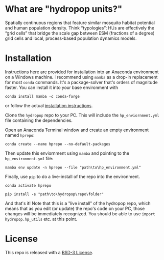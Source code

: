 # What are "hydropop units?"
Spatially continuous regions that feature similar mosquito habitat potential and human population density. Think “typologies”; HUs are effectively the “grid cells” that bridge the scale gap between ESM (fractions of a degree) grid cells and local, process-based population dynamics models.

# Installation
Instructions here are provided for installation into an Anaconda environment on a Windows machine. I recommend using `mamba` as a drop-in replacement for most `conda` commands. It's a package-solver that's orders of magnitude faster. You can install it into your base environment with

`conda install mamba -c conda-forge`

or follow the actual [installation instructions](https://mamba.readthedocs.io/en/latest/installation.html).

Clone the `hydropop` repo to your PC. This will include the `hp_enviornment.yml` file containing the dependencies.

Open an Anaconda Terminal window and create an empty environment named `hprepo`:

`conda create --name hprepo --no-default-packages`

Then update this enviornment using `mamba` and pointing to the `hp_environment.yml` file:

`mamba env update -n hprepo --file "path\to\hp_environment.yml"`

Finally, use `pip` to do a live-install of the repo into the environment.

`conda activate hprepo`

`pip install -e "path\to\hydropop\repo\folder"`

And that's it! Note that this is a "live install" of the hydropop repo, which means that as you edit (or update) the repo's code on your PC, those changes will be immediately recognized. You should be able to use `import hydropop.hp_utils` etc. at this point.

# License
This repo is released with a [BSD-3 License](https://github.com/lanl/hydropop/blob/main/LICENSE).